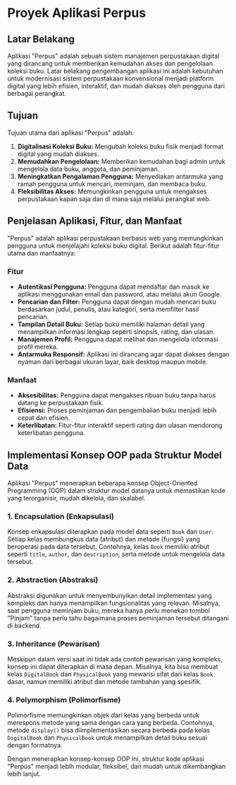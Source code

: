 # Proyek Aplikasi Perpus

## Latar Belakang

Aplikasi "Perpus" adalah sebuah sistem manajemen perpustakaan digital yang dirancang untuk memberikan kemudahan akses dan pengelolaan koleksi buku. Latar belakang pengembangan aplikasi ini adalah kebutuhan untuk modernisasi sistem perpustakaan konvensional menjadi platform digital yang lebih efisien, interaktif, dan mudah diakses oleh pengguna dari berbagai perangkat.

## Tujuan

Tujuan utama dari aplikasi "Perpus" adalah:

1.  **Digitalisasi Koleksi Buku:** Mengubah koleksi buku fisik menjadi format digital yang mudah diakses.
2.  **Memudahkan Pengelolaan:** Memberikan kemudahan bagi admin untuk mengelola data buku, anggota, dan peminjaman.
3.  **Meningkatkan Pengalaman Pengguna:** Menyediakan antarmuka yang ramah pengguna untuk mencari, meminjam, dan membaca buku.
4.  **Fleksibilitas Akses:** Memungkinkan pengguna untuk mengakses perpustakaan kapan saja dan di mana saja melalui perangkat web.

## Penjelasan Aplikasi, Fitur, dan Manfaat

"Perpus" adalah aplikasi perpustakaan berbasis web yang memungkinkan pengguna untuk menjelajahi koleksi buku digital. Berikut adalah fitur-fitur utama dan manfaatnya:

### Fitur

*   **Autentikasi Pengguna:** Pengguna dapat mendaftar dan masuk ke aplikasi menggunakan email dan password, atau melalui akun Google.
*   **Pencarian dan Filter:** Pengguna dapat dengan mudah mencari buku berdasarkan judul, penulis, atau kategori, serta memfilter hasil pencarian.
*   **Tampilan Detail Buku:** Setiap buku memiliki halaman detail yang menampilkan informasi lengkap seperti sinopsis, rating, dan ulasan.
*   **Manajemen Profil:** Pengguna dapat melihat dan mengelola informasi profil mereka.
*   **Antarmuka Responsif:** Aplikasi ini dirancang agar dapat diakses dengan nyaman dari berbagai ukuran layar, baik desktop maupun mobile.

### Manfaat

*   **Aksesibilitas:** Pengguna dapat mengakses ribuan buku tanpa harus datang ke perpustakaan fisik.
*   **Efisiensi:** Proses peminjaman dan pengembalian buku menjadi lebih cepat dan efisien.
*   **Keterlibatan:** Fitur-fitur interaktif seperti rating dan ulasan mendorong keterlibatan pengguna.

## Implementasi Konsep OOP pada Struktur Model Data

Aplikasi "Perpus" menerapkan beberapa konsep Object-Oriented Programming (OOP) dalam struktur model datanya untuk memastikan kode yang terorganisir, mudah dikelola, dan skalabel.

### 1. Encapsulation (Enkapsulasi)

Konsep enkapsulasi diterapkan pada model data seperti `Book` dan `User`. Setiap kelas membungkus data (atribut) dan metode (fungsi) yang beroperasi pada data tersebut. Contohnya, kelas `Book` memiliki atribut seperti `title`, `author`, dan `description`, serta metode untuk mengelola data tersebut.

### 2. Abstraction (Abstraksi)

Abstraksi digunakan untuk menyembunyikan detail implementasi yang kompleks dan hanya menampilkan fungsionalitas yang relevan. Misalnya, saat pengguna meminjam buku, mereka hanya perlu menekan tombol "Pinjam" tanpa perlu tahu bagaimana proses peminjaman tersebut ditangani di backend.

### 3. Inheritance (Pewarisan)

Meskipun dalam versi saat ini tidak ada contoh pewarisan yang kompleks, konsep ini dapat diterapkan di masa depan. Misalnya, kita bisa membuat kelas `DigitalBook` dan `PhysicalBook` yang mewarisi sifat dari kelas `Book` dasar, namun memiliki atribut dan metode tambahan yang spesifik.

### 4. Polymorphism (Polimorfisme)

Polimorfisme memungkinkan objek dari kelas yang berbeda untuk merespons metode yang sama dengan cara yang berbeda. Contohnya, metode `display()` bisa diimplementasikan secara berbeda pada kelas `DigitalBook` dan `PhysicalBook` untuk menampilkan detail buku sesuai dengan formatnya.

Dengan menerapkan konsep-konsep OOP ini, struktur kode aplikasi "Perpus" menjadi lebih modular, fleksibel, dan mudah untuk dikembangkan lebih lanjut.
